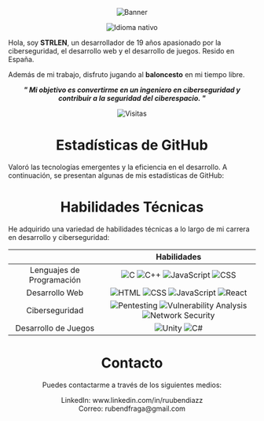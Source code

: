<div align="center">
    <p>
        <img src="https://github.com/rubendiazzz/rubendiazzz/assets/89214621/83138cde-a69d-4cd9-a863-0727157407fc" alt="Banner" />
    </p>
    <p>
        <img src="https://img.shields.io/badge/Nat-🇪🇸-%23aaaaaa.svg?style=flat" alt="Idioma nativo"/>
    </p>
    <div align="left">
        <p>
            Hola, soy <b>STRLEN</b>, un desarrollador de 19 años apasionado por la ciberseguridad, el desarrollo web y el desarrollo de juegos. Resido en España.
        </p>
        <p>
            Además de mi trabajo, disfruto jugando al <b>baloncesto</b> en mi tiempo libre.
        </p>
    </div>
    <p>
        <b><i>" Mi objetivo es convertirme en un ingeniero en ciberseguridad y contribuir a la seguridad del ciberespacio. "</b></i>
    </p>
    <img src="https://komarev.com/ghpvc/?username=YourGithubUsername" alt="Visitas"/>
</div>

<div align="center">
    <h1>Estadísticas de GitHub</h1>
    <p align="left">
        Valoró las tecnologías emergentes y la eficiencia en el desarrollo. A continuación, se presentan algunas de mis estadísticas de GitHub:
    </p>
    <!-- Agregue sus propias estadísticas de GitHub aquí -->
</div>

<div align="center">
    <h1>Habilidades Técnicas</h1>
    <div align="left">
        <p>
            He adquirido una variedad de habilidades técnicas a lo largo de mi carrera en desarrollo y ciberseguridad:
        </p>
    </div>
    <table>
        <thead>
            <tr>
                <th></th>
                <th>Habilidades</th>
            </tr>
        </thead>
        <tbody align="center">
            <tr>
                <td>Lenguajes de Programación</td>
                <td>
                    <img src="https://img.shields.io/badge/C-%2300599C.svg?style=flat&logo=c&logoColor=white" alt="C">
                    <img src="https://img.shields.io/badge/C++-%2300599C.svg?style=flat&logo=c%2B%2B&logoColor=white" alt="C++">
                    <img src="https://img.shields.io/badge/JavaScript-%23F7DF1E.svg?style=flat&logo=javascript&logoColor=black" alt="JavaScript">
                    <img src="https://img.shields.io/badge/CSS3-%231572B6.svg?style=flat&logo=css3&logoColor=white" alt="CSS">
                </td>
            </tr>
            <tr>
                <td>Desarrollo Web</td>
                <td>
                    <img src="https://img.shields.io/badge/HTML5-%23E34F26.svg?style=flat&logo=html5&logoColor=white" alt="HTML">
                    <img src="https://img.shields.io/badge/CSS3-%231572B6.svg?style=flat&logo=css3&logoColor=white" alt="CSS">
                    <img src="https://img.shields.io/badge/JavaScript-%23F7DF1E.svg?style=flat&logo=javascript&logoColor=black" alt="JavaScript">
                    <img src="https://img.shields.io/badge/React-%2361DAFB.svg?style=flat&logo=react&logoColor=black" alt="React">
                </td>
            </tr>
            <tr>
                <td>Ciberseguridad</td>
                <td>
                    <img src="https://img.shields.io/badge/Pentesting-%23000000.svg?style=flat" alt="Pentesting">
                    <img src="https://img.shields.io/badge/Vulnerability%20Analysis-%23000000.svg?style=flat" alt="Vulnerability Analysis">
                    <img src="https://img.shields.io/badge/Network%20Security-%23000000.svg?style=flat" alt="Network Security">
                </td>
            </tr>
            <tr>
                <td>Desarrollo de Juegos</td>
                <td>
                    <img src="https://img.shields.io/badge/Unity-%23000000.svg?style=flat&logo=unity&logoColor=white" alt="Unity">
                    <img src="https://img.shields.io/badge/C%23-%23239120.svg?style=flat&logo=c-sharp&logoColor=white" alt="C#">
                </td>
            </tr>
        </tbody>
    </table>
</div>

<div align="center">
    <h1>Contacto</h1>
    <p>
        Puedes contactarme a través de los siguientes medios:
    </p>
    <p>
        LinkedIn: www.linkedin.com/in/ruubendiazz <br>
        Correo: rubendfraga@gmail.com
    </p>
</div>
